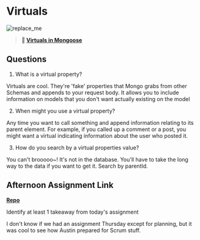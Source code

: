 # Virtuals

![replace_me](https://codeworks.blob.core.windows.net/public/assets/img/illustrations/placeholder.svg)

> **📖 [Virtuals in Mongoose](https://codeworksacademy.com/fs-student-guide/resources/wk5/04-Virtuals)**

## Questions

1. What is a virtual property?

Virtuals are cool. They're 'fake' properties that Mongo grabs from other Schemas and appends to your request body. It allows you to include information on models that you don't want actually existing on the model

2. When might you use a virtual property? 

Any time you want to call something and append information relating to its parent element. For example, if you called up a comment or a post, you might want a virtual indicating information about the user who posted it.

3. How do you search by a virtual properties value?

You can't brooooo~! It's not in the database. You'll have to take the long way to the data if you want to get it. Search by parentId.


## Afternoon Assignment Link

**[Repo](https://github.com/da-cade/<ASSIGNMENT_REPO>)**

Identify at least 1 takeaway from today's assignment

I don't know if we had an assignment Thursday except for planning, but it was cool to see how Austin prepared for Scrum stuff.